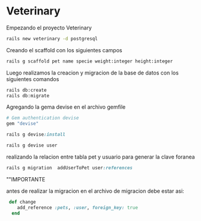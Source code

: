 # Veterinary

Empezando el proyecto Veterinary

```bash
rails new veterinary -d postgresql
```

Creando el scaffold con los siguientes campos

```bash
rails g scaffold pet name specie weight:integer height:integer
```

Luego realizamos la creacion y migracion de la base de
datos con los siguientes comandos

```bash
rails db:create
rails db:migrate
```

Agregando la gema devise en el archivo gemfile

```ruby
# Gem authentication devise
gem "devise"
```
```ruby
rails g devise:install
```
```bash
rails g devise user 
```

realizando la relacion entre tabla pet y usuario para 
generar la clave foranea

```ruby
rails g migration  addUserToPet user:references
```
""IMPORTANTE

antes de realizar la migracion en el archivo de migracion debe estar asi:

```ruby
 def change
    add_reference :pets, :user, foreign_key: true
  end
```


